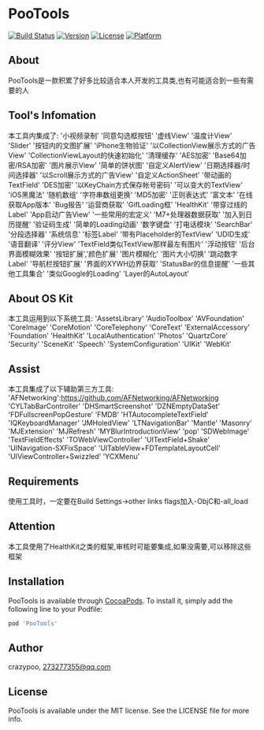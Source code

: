 # PooTools

[![Build Status](https://img.shields.io/travis/crazypoo/PooTools.svg?style=flat)](https://travis-ci.org/crazypoo/PooTools)
[![Version](https://img.shields.io/cocoapods/v/PooTools.svg?style=flat)](https://cocoapods.org/pods/PooTools)
[![License](https://img.shields.io/cocoapods/l/PooTools.svg?style=flat)](https://cocoapods.org/pods/PooTools)
[![Platform](https://img.shields.io/cocoapods/p/PooTools.svg?style=flat)](https://cocoapods.org/pods/PooTools)

## About

PooTools是一款积累了好多比较适合本人开发的工具类,也有可能适合到一些有需要的人

## Tool's Infomation

本工具内集成了:
'小视频录制'
'同意勾选框按钮'
'虚线View'
'温度计View'
'Slider'
'按钮内的文图扩展'
'iPhone生物验证'
'以CollectionView展示方式的广告View'
'CollectionViewLayout的快速初始化'
'清理缓存'
'AES加密'
'Base64加密/RSA加密'
'图片展示View'
'简单的饼状图'
'自定义AlertView'
'日期选择器/时间选择器'
'以Scroll展示方式的广告View'
'自定义ActionSheet'
'带动画的TextField'
'DES加密'
'以KeyChain方式保存帐号密码'
'可以变大的TextView'
'iOS黑魔法'
'随机数组'
'字符串数组更换'
'MD5加密'
'正则表达式'
'富文本'
'在线获取App版本'
'Bug报告'
'运营商获取'
'GifLoading框'
'HealthKit'
'带穿过线的Label'
'App启动广告View'
'一些常用的宏定义'
'M7+处理器数据获取'
'加入到日历提醒'
'验证码生成'
'简单的Loading动画'
'数字键盘'
'打电话模块'
'SearchBar'
'分段选择器'
'系统信息'
'标签Label'
'带有Placeholder的TextView'
'UDID生成'
'语音翻译'
'评分View'
'TextField类似TextView那样最左有图片'
'浮动按钮'
'后台界面模糊效果'
'按钮扩展','颜色扩展'
'图片模糊化'
'图片大小切换'
'跳动数字Label'
'导航栏按钮扩展'
'界面的XYWH边界获取'
'StatusBar的信息提醒'
'一些其他工具集合'
'类似Google的Loading'
'Layer的AutoLayout'

## About OS Kit

本工具运用到以下系统工具:
'AssetsLibrary'
'AudioToolbox'
'AVFoundation'
'CoreImage'
'CoreMotion'
'CoreTelephony'
'CoreText'
'ExternalAccessory'
'Foundation'
'HealthKit'
'LocalAuthentication'
'Photos'
'QuartzCore'
'Security'
'SceneKit'
'Speech'
'SystemConfiguration'
'UIKit'
'WebKit'

## Assist

本工具集成了以下辅助第三方工具:</br>
'AFNetworking':https://github.com/AFNetworking/AFNetworking</br>
'CYLTabBarController'
'DHSmartScreenshot'
'DZNEmptyDataSet'
'FDFullscreenPopGesture'
'FMDB'
'HTAutocompleteTextField'
'IQKeyboardManager'
'JMHoledView'
'LTNavigationBar'
'Mantle'
'Masonry'
'MJExtension'
'MJRefresh'
'MYBlurIntroductionView'
'pop'
'SDWebImage'
'TextFieldEffects'
'TOWebViewController'
'UITextField+Shake'
'UINavigation-SXFixSpace'
'UITableView+FDTemplateLayoutCell'
'UIViewController+Swizzled'
'YCXMenu'

## Requirements

使用工具时，一定要在Build Settings->other links flags加入-ObjC和-all_load

## Attention

本工具使用了HealthKit之类的框架,审核时可能要集成,如果没需要,可以移除这些框架

## Installation

PooTools is available through [CocoaPods](https://cocoapods.org). To install
it, simply add the following line to your Podfile:

```ruby
pod 'PooTools'
```

## Author

crazypoo, 273277355@qq.com

## License

PooTools is available under the MIT license. See the LICENSE file for more info.
